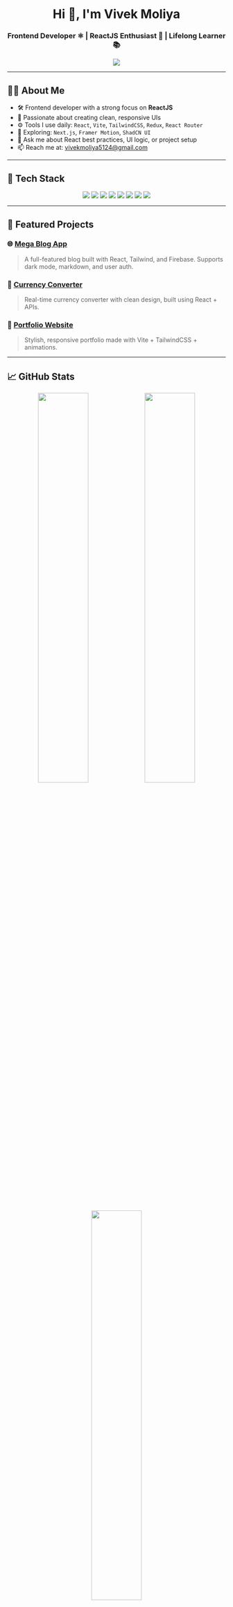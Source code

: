 <h1 align="center">Hi 👋, I'm Vivek Moliya</h1>
<h3 align="center">Frontend Developer ⚛️ | ReactJS Enthusiast 💙 | Lifelong Learner 📚</h3>

<p align="center">
  <img src="https://readme-typing-svg.demolab.com?font=Fira+Code&pause=1200&color=61DAFB&center=true&vCenter=true&width=520&height=45&lines=Hey+there!+I'm+Vivek+Moliya+%F0%9F%91%8B;ReactJS+Developer+%7C+Frontend+Engineer;Crafting+clean+UI+with+TailwindCSS+%F0%9F%A7%9D;Building+real-world+projects+with+Vite+%2B+Firebase;Learning+Next.js%2C+Framer+Motion+%26+ShadCN+UI;Let%27s+build+something+awesome+%F0%9F%92%A1" />
</p>

---

## 🧑‍💻 About Me

- 🛠️ Frontend developer with a strong focus on **ReactJS**
- 🎯 Passionate about creating clean, responsive UIs
- ⚙️ Tools I use daily: `React`, `Vite`, `TailwindCSS`, `Redux`, `React Router`
- 🔭 Exploring: `Next.js`, `Framer Motion`, `ShadCN UI`
- 💬 Ask me about React best practices, UI logic, or project setup
- 📫 Reach me at: [vivekmoliya5124@gmail.com](mailto:vivekmoliya5124@gmail.com)

---

## 🚀 Tech Stack

<p align="center">
  <img src="https://img.shields.io/badge/React-61DAFB?style=for-the-badge&logo=react&logoColor=black" />
  <img src="https://img.shields.io/badge/Vite-646CFF?style=for-the-badge&logo=vite&logoColor=white" />
  <img src="https://img.shields.io/badge/JavaScript-F7DF1E?style=for-the-badge&logo=javascript&logoColor=black" />
  <img src="https://img.shields.io/badge/TailwindCSS-06B6D4?style=for-the-badge&logo=tailwindcss" />
  <img src="https://img.shields.io/badge/Redux-764ABC?style=for-the-badge&logo=redux&logoColor=white" />
  <img src="https://img.shields.io/badge/Node.js-339933?style=for-the-badge&logo=node.js&logoColor=white" />
  <img src="https://img.shields.io/badge/Git-F05032?style=for-the-badge&logo=git&logoColor=white" />
  <img src="https://img.shields.io/badge/VSCode-007ACC?style=for-the-badge&logo=visual-studio-code&logoColor=white" />
</p>

---

## 📂 Featured Projects

### 🌐 [Mega Blog App](https://github.com/vivekmoliya/MegaBlog)
> A full-featured blog built with React, Tailwind, and Firebase. Supports dark mode, markdown, and user auth.

### 💱 [Currency Converter](https://github.com/vivekmoliya/CurrencyConvertor)
> Real-time currency converter with clean design, built using React + APIs.

### 📘 [Portfolio Website](https://github.com/vivekmoliya/portfolio)
> Stylish, responsive portfolio made with Vite + TailwindCSS + animations.

---

## 📈 GitHub Stats

<p align="center">
  <img src="https://github-readme-stats.vercel.app/api?username=vivekmoliya&show_icons=true&theme=react&hide_border=true" width="48%" />
  <img src="https://github-readme-streak-stats.herokuapp.com?user=vivekmoliya&theme=react&hide_border=true" width="48%" />
</p>

<p align="center">
  <img src="https://github-readme-stats.vercel.app/api/top-langs/?username=vivekmoliya&layout=compact&theme=react&hide_border=true" width="48%" />
</p>

---

## 🧠 Learning Goals

- 🔄 Master advanced React (Context API, Code Splitting)
- ⚡ Build real-time apps with Firebase/Supabase
- 🌐 Deploy production-grade projects with **Next.js** and **Vercel**
- 🎨 Design reusable UI libraries using TailwindCSS + ShadCN

---

## 🤝 Let’s Connect

<p align="center">
  <a href="https://www.linkedin.com/in/vivek-patel-b67671343" target="_blank">
    <img src="https://img.shields.io/badge/LinkedIn-blue?style=for-the-badge&logo=linkedin&logoColor=white" />
  </a>
  <a href="mailto:vivekmoliya5124@gmail.com">
    <img src="https://img.shields.io/badge/Gmail-red?style=for-the-badge&logo=gmail&logoColor=white" />
  </a>
  <a href="https://github.com/vivekmoliya">
    <img src="https://img.shields.io/badge/GitHub-181717?style=for-the-badge&logo=github&logoColor=white" />
  </a>
</p>

---

<p align="center"><i>✨ I believe great UI builds great trust. Let’s code something awesome together! 🚀</i></p>
